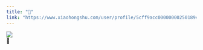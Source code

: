 ```yaml
---
title: "🐶"
link: "https://www.xiaohongshu.com/user/profile/5cff9acc0000000025018949/"
---
```


<img src="http://sns-webpic-qc.xhscdn.com/202409111413/83716196d48d1ad7d55e6f0c357e6d30/1040g2sg3121370ll3c005n7vjb69b2a9tk2sq9o!nc_n_nwebp_mw_1" /><br />🐶

